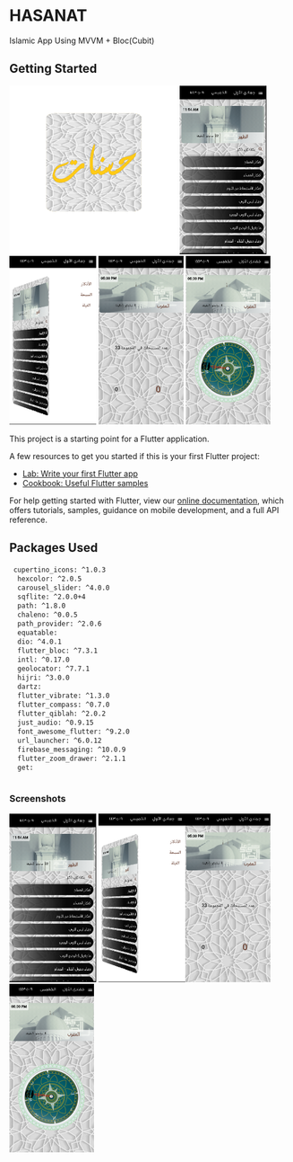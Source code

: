 # HASANAT

Islamic App Using MVVM + Bloc(Cubit)

## Getting Started
<img src="screenshot/Logo.png" height="300em" />     <img src="screenshot/s1.PNG" height="300em" />   <img src="screenshot/s2.PNG" height="300em" />  <img src="screenshot/s3.PNG" height="300em" />   <img src="screenshot/s4.PNG" height="300em" /> 

This project is a starting point for a Flutter application.

A few resources to get you started if this is your first Flutter project:

- [Lab: Write your first Flutter app](https://flutter.dev/docs/get-started/codelab)
- [Cookbook: Useful Flutter samples](https://flutter.dev/docs/cookbook)

For help getting started with Flutter, view our
[online documentation](https://flutter.dev/docs), which offers tutorials,
samples, guidance on mobile development, and a full API reference.

## Packages Used
```
 cupertino_icons: ^1.0.3
  hexcolor: ^2.0.5
  carousel_slider: ^4.0.0
  sqflite: ^2.0.0+4
  path: ^1.8.0
  chaleno: ^0.0.5
  path_provider: ^2.0.6
  equatable:
  dio: ^4.0.1
  flutter_bloc: ^7.3.1
  intl: ^0.17.0
  geolocator: ^7.7.1
  hijri: ^3.0.0
  dartz:
  flutter_vibrate: ^1.3.0
  flutter_compass: ^0.7.0
  flutter_qiblah: ^2.0.2
  just_audio: ^0.9.15
  font_awesome_flutter: ^9.2.0
  url_launcher: ^6.0.12
  firebase_messaging: ^10.0.9
  flutter_zoom_drawer: ^2.1.1
  get:
 
````
### Screenshots

<img src="screenshot/s1.PNG" height="300em" /> <img src="screenshot/s2.PNG" height="300em" /><img src="screenshot/s3.PNG" height="300em" />
  <img src="screenshot/s4.PNG" height="300em" /> 
